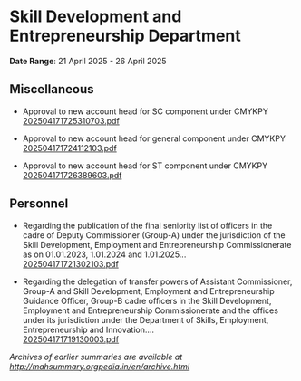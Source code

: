 # Skill Development and Entrepreneurship Department

**Date Range**: 21 April 2025 - 26 April 2025


## Miscellaneous
- Approval to new account head for SC component under CMYKPY\
  [202504171725310703.pdf](https://gr.maharashtra.gov.in/Site/Upload/Government%20Resolutions/English/202504171725310703.pdf)

- Approval to new account head for general component under CMYKPY\
  [202504171724112103.pdf](https://gr.maharashtra.gov.in/Site/Upload/Government%20Resolutions/English/202504171724112103.pdf)

- Approval to new account head for ST component under CMYKPY\
  [202504171726389603.pdf](https://gr.maharashtra.gov.in/Site/Upload/Government%20Resolutions/English/202504171726389603.pdf)

## Personnel
- Regarding the publication of the final seniority list of officers in the cadre of Deputy Commissioner (Group-A) under the jurisdiction of the Skill Development, Employment and Entrepreneurship Commissionerate as on 01.01.2023, 1.01.2024 and 1.01.2025...\
  [202504171721302103.pdf](https://gr.maharashtra.gov.in/Site/Upload/Government%20Resolutions/English/202504171721302103.pdf)

- Regarding the delegation of transfer powers of Assistant Commissioner, Group-A and Skill Development, Employment and Entrepreneurship Guidance Officer, Group-B cadre officers in the Skill Development, Employment and Entrepreneurship Commissionerate and the offices under its jurisdiction under the Department of Skills, Employment, Entrepreneurship and Innovation....\
  [202504171719130003.pdf](https://gr.maharashtra.gov.in/Site/Upload/Government%20Resolutions/English/202504171719130003.pdf)


*Archives of earlier summaries are available at http://mahsummary.orgpedia.in/en/archive.html*